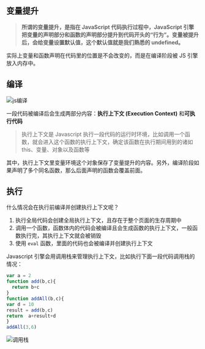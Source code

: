 ## 变量提升

> **所谓的变量提升，是指在 JavaScript 代码执行过程中，JavaScript 引擎把变量的声明部分和函数的声明部分提升到代码开头的“行为”。变量被提升后，会给变量设置默认值，这个默认值就是我们熟悉的 undefined。**

实际上变量和函数声明在代码里的位置是不会改变的，而是在编译阶段被 JS 引擎放入内存中。



## 编译

![js编译](F:%5Cdesktop%5CDaily_Notes%5Cpublic%5Cjs%E7%BC%96%E8%AF%91.png)

一段代码被编译后会生成两部分内容：**执行上下文 (Execution Context)** 和**可执行代码**

> 执行上下文是 Javascript 执行一段代码的运行时环境，比如调用一个函数，就会进入这个函数的执行上下文，确定该函数在执行期间用到的诸如 this、变量、对象以及函数等

其中，执行上下文里变量环境这个对象保存了变量提升的内容。另外，编译阶段如果声明了多个同名函数，那么后面声明的函数会覆盖前面。



## 执行

什么情况会在执行前编译并创建执行上下文呢？

1. 执行全局代码会创建全局执行上下文，且存在于整个页面的生存周期中
2. 调用一个函数，函数体内的代码会被编译且会生成函数的执行上下文，一般函数执行完，其执行上下文就会被销毁
3. 使用 `eval` 函数，里面的代码也会被编译并创建执行上下文

Javascript 引擎会用调用栈来管理执行上下文，比如执行下面一段代码调用栈的情况：

```js
var a = 2
function add(b,c){
  return b+c
}
function addAll(b,c){
var d = 10
result = add(b,c)
return  a+result+d
}
addAll(3,6)
```

![调用栈](F:%5Cdesktop%5CDaily_Notes%5Cpublic%5C%E8%B0%83%E7%94%A8%E6%A0%88.png)



